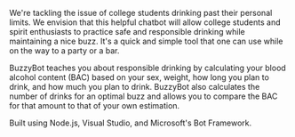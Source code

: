 We're tackling the issue of college students drinking past their personal limits. We envision that this helpful chatbot will allow college students and spirit enthusiasts to practice safe and responsible drinking while maintaining a nice buzz. It's a quick and simple tool that one can use while on the way to a party or a bar.

BuzzyBot teaches you about responsible drinking by calculating your blood alcohol content (BAC) based on your sex, weight, how long you plan to drink, and how much you plan to drink. BuzzyBot also calculates the number of drinks for an optimal buzz and allows you to compare the BAC for that amount to that of your own estimation.

Built using Node.js, Visual Studio, and Microsoft's Bot Framework.
